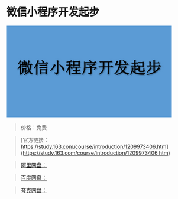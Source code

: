 # 微信小程序开发起步

![img](../../../assets/study163/free/c3b7c101cc5a4c6cae7baf79090dda04.png)

> 价格：免费

> [官方链接：https://study.163.com/course/introduction/1209973406.htm](https://study.163.com/course/introduction/1209973406.htm)

> [阿里网盘：]()

> [百度网盘：]()

> [夸克网盘：]()
